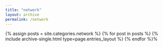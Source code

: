 ```yaml
---
title: "network"
layout: archive
permalink: /network
---
```


{% assign posts = site.categories.network %}
{% for post in posts %} {% include archive-single.html type=page.entries_layout %} {% endfor %}%
